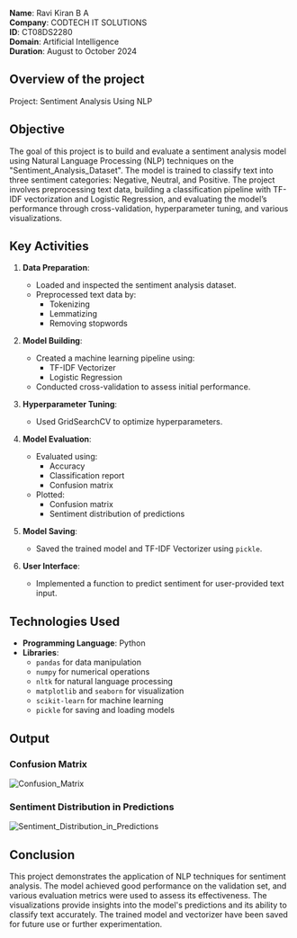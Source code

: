 **Name**: Ravi Kiran B A\
**Company**: CODTECH IT SOLUTIONS\
**ID**: CT08DS2280\
**Domain**: Artificial Intelligence\
**Duration**: August to October 2024

## Overview of the project

Project: Sentiment Analysis Using NLP

## Objective
The goal of this project is to build and evaluate a sentiment analysis model using Natural Language Processing (NLP) techniques on the "Sentiment_Analysis_Dataset". 
The model is trained to classify text into three sentiment categories: Negative, Neutral, and Positive. 
The project involves preprocessing text data, building a classification pipeline with TF-IDF vectorization and Logistic Regression, and evaluating the model’s performance through cross-validation, hyperparameter tuning, and various visualizations.

## Key Activities
1. **Data Preparation**:
    - Loaded and inspected the sentiment analysis dataset.
    - Preprocessed text data by:
        - Tokenizing
        - Lemmatizing
        - Removing stopwords

2. **Model Building**:
    - Created a machine learning pipeline using:
        - TF-IDF Vectorizer
        - Logistic Regression
    - Conducted cross-validation to assess initial performance.

3. **Hyperparameter Tuning**:
    - Used GridSearchCV to optimize hyperparameters.

4. **Model Evaluation**:
    - Evaluated using:
        - Accuracy
        - Classification report
        - Confusion matrix
    - Plotted:
        - Confusion matrix
        - Sentiment distribution of predictions

5. **Model Saving**:
    - Saved the trained model and TF-IDF Vectorizer using `pickle`.

6. **User Interface**:
    - Implemented a function to predict sentiment for user-provided text input.

## Technologies Used
- **Programming Language**: Python
- **Libraries**: 
    - `pandas` for data manipulation
    - `numpy` for numerical operations
    - `nltk` for natural language processing
    - `matplotlib` and `seaborn` for visualization
    - `scikit-learn` for machine learning
    - `pickle` for saving and loading models
      
## Output
### Confusion Matrix
![Confusion_Matrix](https://github.com/user-attachments/assets/b5071992-43f6-4b22-94c0-177ee94ffd27)

### Sentiment Distribution in Predictions
![Sentiment_Distribution_in_Predictions](https://github.com/user-attachments/assets/b3694afb-8648-41f0-896b-002e45e56993)

## Conclusion
This project demonstrates the application of NLP techniques for sentiment analysis. 
The model achieved good performance on the validation set, and various evaluation metrics were used to assess its effectiveness. 
The visualizations provide insights into the model's predictions and its ability to classify text accurately. 
The trained model and vectorizer have been saved for future use or further experimentation.

